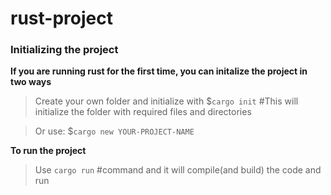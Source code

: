 # rust-project

### Initializing the project

**If you are running rust for the first time, you can initalize the project in two ways**

> Create your own folder and initialize with
> $`cargo init` #This will initialize the folder with required files and directories

> Or use:
> $`cargo new YOUR-PROJECT-NAME`

**To run the project**

> Use `cargo run` #command and it will compile(and build) the code and run
